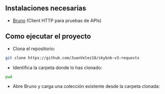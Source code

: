 ## Instalaciones necesarias

- [Bruno](https://www.usebruno.com/downloads) (Client HTTP para pruebas de APIs)

## Como ejecutar el proyecto

- Clona el repositorio:

```bash
git clone https://github.com/JuanVelez18/skybnb-v3-requests
```

- Identifica la carpeta donde lo has clonado:

```bash
pwd
```

- Abre Bruno y carga una colección existente desde la carpeta clonada:
